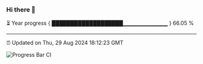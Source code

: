 ### Hi there 👋

⏳ Year progress { ███████████████████▁▁▁▁▁▁▁▁▁▁▁ } 66.05 %

---

⏰ Updated on Thu, 29 Aug 2024 18:12:23 GMT

![Progress Bar CI](https://github.com/Shyam-Makwana/GitHub-Actions-Demo/workflows/Progress%20Bar%20CI/badge.svg)
